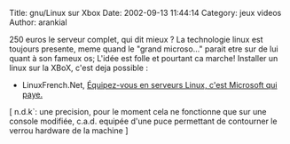 Title: gnu/Linux sur Xbox
Date: 2002-09-13 11:44:14
Category: jeux videos
Author: arankial

250 euros le serveur complet, qui dit mieux ? 
La technologie linux est toujours presente,
meme quand le "grand microso..." parait etre sur de lui
quant à son fameux os; L'idée est folle et pourtant ca marche!
Installer un linux sur la XBoX, c'est deja possible :

- LinuxFrench.Net, [Équipez-vous en serveurs Linux, c'est Microsoft qui paye.](http://www.linuxfrench.net/article.php3?id_article=1021)

[ n.d.k`: une precision, pour le moment cela ne fonctionne que sur une console modifiée, c.a.d. equipée d'une puce permettant de contourner le verrou hardware de la machine ]